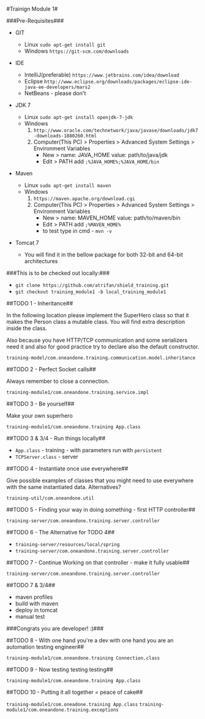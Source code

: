 #Trainign Module 1#

###Pre-Requisites###

- GIT
	* Linux `sudo apt-get install git`
	* Windows `https://git-scm.com/downloads`
	
- IDE
	* IntelliJ(preferable) `https://www.jetbrains.com/idea/download`
	* Eclipse `http://www.eclipse.org/downloads/packages/eclipse-ide-java-ee-developers/mars2`
	* NetBeans - please don't
	
- JDK 7
	* Linux `sudo apt-get install openjdk-7-jdk`
	* Windows 
		1. `http://www.oracle.com/technetwork/java/javase/downloads/jdk7-downloads-1880260.html`
		2. Computer(This PC) > Properties > Advanced System Settings > Environment Variables
			* New > name: JAVA_HOME value: path/to/java/jdk
			* Edit > PATH add `;%JAVA_HOME%;%JAVA_HOME/bin`
	
- Maven 
	* Linux `sudo apt-get install maven`
	* Windows 
		1. `https://maven.apache.org/download.cgi`
		2. Computer(This PC) > Properties > Advanced System Settings > Environment Variables
			* New > name: MAVEN_HOME value: path/to/maven/bin
			* Edit > PATH add `;%MAVEN_HOME%`
			* to test type in cmd - `mvn -v`
			
- Tomcat 7
	* You will find it in the bellow package for both 32-bit and 64-bit architectures

###This is to be checked out locally:###

- `git clone https://github.com/atrifan/shield_training.git`
- `git checkout training_module1 -b local_training_module1`

##TODO 1 - Inheritance##

In the following location please implement the SuperHero class so that it makes the Person class a mutable class.
You will find extra description inside the class.

Also because you have HTTP/TCP communication and some serializers need it and also for good practice 
try to declare also the default constructor.

`training-model/com.oneandone.training.communication.model.inheritance`

##TODO 2 - Perfect Socket calls##

Always remember to close a connection.

`training-module1/com.oneandone.training.service.impl`

##TODO 3 - Be yourself##

Make your own superhero

`training-module1/com.oneandone.training App.class`

##TODO 3 & 3/4 - Run things locally##

- `App.class` - training - with parameters run with ``persistent``
- `TCPServer.class` - server

##TODO 4 - Instantiate once use everywhere##

Give possible examples of classes that you might need to use everywhere with the same instantiated data.
Alternatives?

`training-util/com.oneandone.util`

##TODO 5 - Finding your way in doing something - first HTTP controller##

`training-server/com.oneandone.training.server.controller`


##TODO 6 - The Alternative for TODO 4##

- `training-server/resources/local/spring`
- `training-server/com.oneandone.training.server.controller`

##TODO 7 - Continue Working on that controller - make it fully usable##

`training-server/com.oneandone.training.server.controller`


##TODO 7 & 3/4##

- maven profiles
- build with maven
- deploy in tomcat
- manual test

###Congrats you are developer! :)###

##TODO 8 - With one hand you're a dev with one hand you are an automation testing engineer##

`training-module1/com.oneandone.training Connection.class`

##TODO 9 - Now testing testing testing##

`training-module1/com.oneandone.training App.class`

##TODO 10 - Putting it all together = peace of cake##

`training-module1/com.oneadone.training App.class`
`training-module1/com.oneandone.training.exceptions`